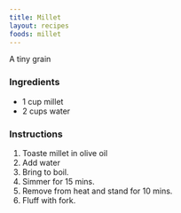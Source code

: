 ```yaml
---
title: Millet
layout: recipes
foods: millet
---
```


A tiny grain

### Ingredients
- 1 cup millet
- 2 cups water

### Instructions
1. Toaste millet in olive oil
2. Add water
3. Bring to boil.
4. Simmer for 15 mins.
5. Remove from heat and stand for 10 mins.
6. Fluff with fork.

